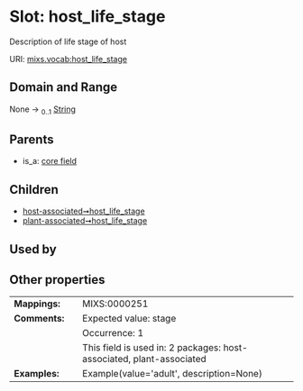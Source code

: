 
# Slot: host_life_stage


Description of life stage of host

URI: [mixs.vocab:host_life_stage](https://w3id.org/mixs/vocab/host_life_stage)


## Domain and Range

None &#8594;  <sub>0..1</sub> [String](types/String.md)

## Parents

 *  is_a: [core field](core_field.md)

## Children

 *  [host-associated➞host_life_stage](host_associated_host_life_stage.md)
 *  [plant-associated➞host_life_stage](plant_associated_host_life_stage.md)

## Used by


## Other properties

|  |  |  |
| --- | --- | --- |
| **Mappings:** | | MIXS:0000251 |
| **Comments:** | | Expected value: stage |
|  | | Occurrence: 1 |
|  | | This field is used in: 2 packages: host-associated, plant-associated |
| **Examples:** | | Example(value='adult', description=None) |

